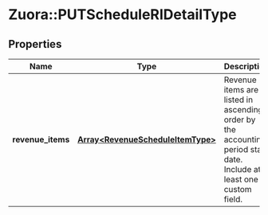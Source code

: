 # Zuora::PUTScheduleRIDetailType

## Properties
Name | Type | Description | Notes
------------ | ------------- | ------------- | -------------
**revenue_items** | [**Array&lt;RevenueScheduleItemType&gt;**](RevenueScheduleItemType.md) | Revenue items are listed in ascending order by the accounting period start date.  Include at least one custom field.  | 


